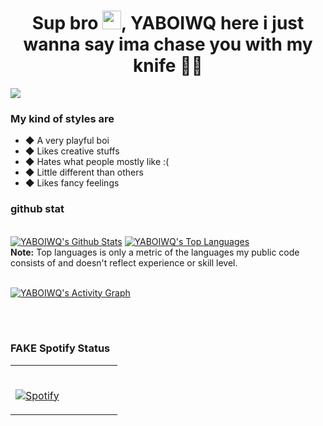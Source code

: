 <h1 align="center">Sup bro <img src="https://raw.githubusercontent.com/MartinHeinz/MartinHeinz/master/wave.gif" width="30px">, YABOIWQ here i just wanna say ima chase you with my knife 🌚🔪</h1>
<img src="https://user-images.githubusercontent.com/84565593/136684130-9bd59f62-bdb2-458f-ab3c-78d3fe5185b7.jpg"/>


### My kind of styles are
- ◆ A very playful boi
- ◆ Likes creative stuffs
- ◆ Hates what people mostly like :(
- ◆ Little different than others
- ◆ Likes fancy feelings

### github stat
  <br/>
    <a href="https://github.com/warrayquipsome/github-readme-stats"><img alt="YABOIWQ's Github Stats" src="https://github-readme-stats.vercel.app/api?username=warrayquipsome&bg_color=0D1117&color=90CD92&line=90CD92&point=FFFFFF&hide_border=true" /></a>
  <a href="https://github.com/warrayquipsome/github-readme-stats"><img alt="YABOIWQ's Top Languages" src="https://github-readme-stats.vercel.app/api/top-langs/?username=warrayquipsome&bg_color=0D1117&color=90CD92&line=90CD92&point=FFFFFF&hide_border=true" /></a>
  <br/>
  <b>Note:</b> Top languages is only a metric of the languages my public code consists of and doesn't reflect experience or skill level.


<br/>
<br/>

<a href="https://github.com/warrayquipsome/github-readme-activity-graph"><img alt="YABOIWQ's Activity Graph" src="https://activity-graph.herokuapp.com/graph?username=warrayquipsome&bg_color=0D1117&color=90CD92&line=90CD92&point=FFFFFF&hide_border=true" /></a>

<br/>
<br/>

### FAKE Spotify Status
<table width="100%"> 
  <tr>
  <td width="50%">
      
&nbsp; <br> [![Spotify](https://novatorem.vercel.app/api/spotify)](https://open.spotify.com/user/31jon5wjazxpk7eteguj6vo3vrom)

  </td>


